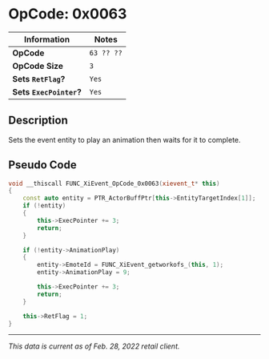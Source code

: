 # OpCode: 0x0063

| Information               | Notes |
|---                        |---    |
| **OpCode**                | `63 ?? ??` |
| **OpCode Size**           | `3`   |
| **Sets `RetFlag`?**       | `Yes` |
| **Sets `ExecPointer`?**   | `Yes` |

## Description

Sets the event entity to play an animation then waits for it to complete.

## Pseudo Code

```cpp
void __thiscall FUNC_XiEvent_OpCode_0x0063(xievent_t* this)
{
    const auto entity = PTR_ActorBuffPtr[this->EntityTargetIndex[1]];
    if (!entity)
    {
        this->ExecPointer += 3;
        return;
    }

    if (!entity->AnimationPlay)
    {
        entity->EmoteId = FUNC_XiEvent_getworkofs_(this, 1);
        entity->AnimationPlay = 9;

        this->ExecPointer += 3;
        return;
    }

    this->RetFlag = 1;
}
```

---

_This data is current as of Feb. 28, 2022 retail client._